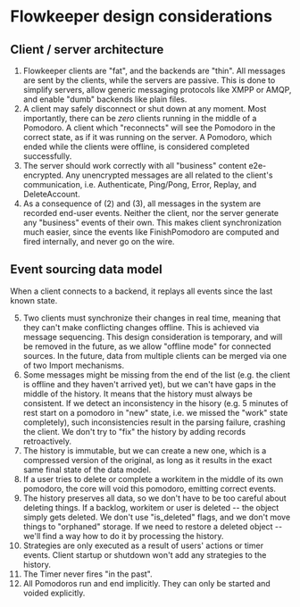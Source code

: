 # Flowkeeper design considerations

## Client / server architecture

1. Flowkeeper clients are "fat", and the backends are "thin". All messages are sent by 
the clients, while the servers are passive. This is done to simplify servers, allow generic 
messaging protocols like XMPP or AMQP, and enable "dumb" backends like plain files. 
2. A client may safely disconnect or shut down at any moment. Most importantly, there can 
be _zero_ clients running in the middle of a Pomodoro. A client which "reconnects" will 
see the Pomodoro in the correct state, as if it was running on the server. A Pomodoro, 
which ended while the clients were offline, is considered completed successfully.
3. The server should work correctly with all "business" content e2e-encrypted. Any 
unencrypted messages are all related to the client's communication, i.e. Authenticate,
Ping/Pong, Error, Replay, and DeleteAccount.
4. As a consequence of (2) and (3), all messages in the system are recorded end-user events.
Neither the client, nor the server generate any "business" events of their own. This makes
client synchronization much easier, since the events like FinishPomodoro are computed and 
fired internally, and never go on the wire.

## Event sourcing data model

When a client connects to a backend, it replays all events since the last known state.

5. Two clients must synchronize their changes in real time, meaning that they can't make
conflicting changes offline. This is achieved via message sequencing. This design 
consideration is temporary, and will be removed in the future, as we allow "offline mode"
for connected sources. In the future, data from multiple clients can be merged via one of 
two Import mechanisms.
6. Some messages might be missing from the end of the list (e.g. the client is offline and
they haven't arrived yet), but we can't have gaps in the middle of the history. It means
that the history must always be consistent. If we detect an inconsistency in the hisory
(e.g. 5 minutes of rest start on a pomodoro in "new" state, i.e. we missed the "work" state
completely), such inconsistencies result in the parsing failure, crashing the client.
We don't try to "fix" the history by adding records retroactively. 
7. The history is immutable, but we can create a new one, which is a compressed version
of the original, as long as it results in the exact same final state of the data model.
8. If a user tries to delete or complete a workitem in the middle of its own pomodoro, the
core will void this pomodoro, emitting correct events.
9. The history preserves all data, so we don't have to be too careful about deleting things.
If a backlog, workitem or user is deleted -- the object simply gets deleted. We don't use
"is_deleted" flags, and we don't move things to "orphaned" storage. If we need to restore
a deleted object -- we'll find a way how to do it by processing the history.
10. Strategies are only executed as a result of users' actions or timer events. Client
startup or shutdown won't add any strategies to the history.
11. The Timer never fires "in the past".
12. All Pomodoros run and end implicitly. They can only be started and voided explicitly.
